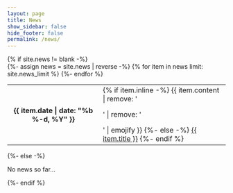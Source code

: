 ```yaml
---
layout: page
title: News
show_sidebar: false
hide_footer: false
permalink: /news/
---    
```

<div class="news">
{% if site.news != blank -%} 
<div class="table-responsive">
    <table class="table table-sm table-borderless">
    {%- assign news = site.news | reverse -%} 
    {% for item in news limit: site.news_limit %} 
    <tr>
        <th scope="row">{{ item.date | date: "%b %-d, %Y" }}</th>
        <td>
        {% if item.inline -%} 
            {{ item.content | remove: '<p>' | remove: '</p>' | emojify }}
        {%- else -%} 
            <a class="news-title" href=" {{ item.url | relative_url }}">{{ item.title }}</a>
        {%- endif %} 
        </td>
    </tr>
    {%- endfor %} 
    </table>
</div>
{%- else -%} 
<p>No news so far...</p>
{%- endif %} 
</div>
